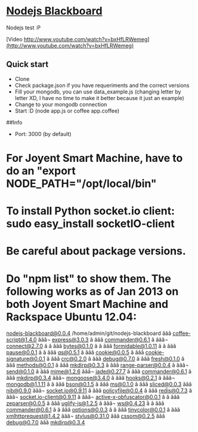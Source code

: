 # [Nodejs Blackboard](http://node.kamikazepanda.com)

Nodejs test :P

[Video http://www.youtube.com/watch?v=bxHfLRWemeg](http://www.youtube.com/watch?v=bxHfLRWemeg)

## Quick start

* Clone
* Check package.json if you have requeriments and the correct versions
* Fill your mongodb, you can use data_example.js (changing letter by letter XD, I have no time to make it better because it just an example)
* Change to your mongodb connection
* Start :D (node app.js or coffee app.coffee)

##Info

* Port: 3000 (by default)

# For Joyent Smart Machine, have to do an "export NODE_PATH="/opt/local/bin" 

# To install Python socket.io client: sudo easy_install socketIO-client


# Be careful about package versions.
# Do "npm list" to show them. The following works as of Jan 2013 on both Joyent Smart Machine and Rackspace Ubuntu 12.04:

nodejs-blackboard@0.0.4 /home/admin/git/nodejs-blackboard
âââ coffee-script@1.4.0
âââ¬ express@3.0.3
â âââ commander@0.6.1
â âââ¬ connect@2.7.0
â â âââ bytes@0.1.0
â â âââ formidable@1.0.11
â â âââ pause@0.0.1
â â âââ qs@0.5.1
â âââ cookie@0.0.5
â âââ cookie-signature@0.0.1
â âââ crc@0.2.0
â âââ debug@0.7.0
â âââ fresh@0.1.0
â âââ methods@0.0.1
â âââ mkdirp@0.3.3
â âââ range-parser@0.0.4
â âââ¬ send@0.1.0
â   âââ mime@1.2.6
âââ¬ jade@0.27.7
â âââ commander@0.6.1
â âââ mkdirp@0.3.4
âââ¬ mongoose@3.4.0
â âââ hooks@0.2.1
â âââ¬ mongodb@1.1.11
â â âââ bson@0.1.5
â âââ ms@0.1.0
â âââ sliced@0.0.3
âââ nib@0.9.0
âââ¬ socket.io@0.9.11
â âââ policyfile@0.0.4
â âââ redis@0.7.3
â âââ¬ socket.io-client@0.9.11
â   âââ¬ active-x-obfuscator@0.0.1
â   â âââ zeparser@0.0.5
â   âââ uglify-js@1.2.5
â   âââ¬ ws@0.4.23
â   â âââ commander@0.6.1
â   â âââ options@0.0.3
â   â âââ tinycolor@0.0.1
â   âââ xmlhttprequest@1.4.2
âââ¬ stylus@0.31.0
  âââ cssom@0.2.5
  âââ debug@0.7.0
  âââ mkdirp@0.3.4
